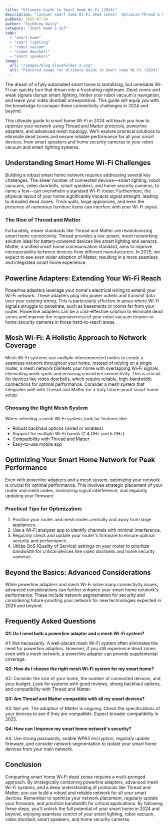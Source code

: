 ```yaml
---
title: "Ultimate Guide to Smart Home Wi-Fi (2024)"
description: "Conquer smart home Wi-Fi dead zones!  Optimize Thread & Matter networks for your smart lighting, robot vacuum, and video doorbell with powerline adapters & advanced mesh. Get the best performance now!"
pubDate: 2025-07-24
author: "TechBrew Daily"
category: "Smart Home & IoT"
tags:
  - "smart-home"
  - "smart lighting"
  - "robot vacuum"
  - "video doorbell"
  - "smart speakers"
image:
  url: "/images/blog-placeholder-2.svg"
  alt: "Featured image for Ultimate Guide to Smart Home Wi-Fi (2024)"
---
```


The dream of a fully automated smart home is tantalizing, but unreliable Wi-Fi can quickly turn that dream into a frustrating nightmare.  Dead zones and weak signals disrupt smart lighting, hinder your robot vacuum's navigation, and leave your video doorbell unresponsive.  This guide will equip you with the knowledge to conquer these connectivity challenges in 2024 and beyond.

This ultimate guide to smart home Wi-Fi in 2024 will teach you how to optimize your network using Thread and Matter protocols, powerline adapters, and advanced mesh topology.  We'll explore practical solutions to eliminate dead zones and ensure reliable performance for all your smart devices, from smart speakers and home security cameras to your robot vacuum and smart lighting systems.


## Understanding Smart Home Wi-Fi Challenges

Building a robust smart home network requires addressing several key challenges.  The sheer number of connected devices—smart lighting, robot vacuums, video doorbells, smart speakers, and home security cameras, to name a few—can overwhelm a standard Wi-Fi router.  Furthermore, the physical layout of your home significantly impacts signal strength, leading to dreaded dead zones.  Thick walls, large appliances, and even the presence of numerous furniture items can interfere with your Wi-Fi signal.

### The Rise of Thread and Matter

Fortunately, newer standards like Thread and Matter are revolutionizing smart home connectivity. Thread provides a low-power, mesh networking solution ideal for battery-powered devices like smart lighting and sensors.  Matter, a unified smart home communication standard, aims to improve interoperability between devices from different manufacturers. In 2025, we expect to see even wider adoption of Matter, resulting in a more seamless and integrated smart home experience.

## Powerline Adapters: Extending Your Wi-Fi Reach

Powerline adapters leverage your home's electrical wiring to extend your Wi-Fi network.  These adapters plug into power outlets and transmit data over your existing wiring.  This is particularly effective in areas where Wi-Fi signals struggle to penetrate, such as basements or rooms far from your router. Powerline adapters can be a cost-effective solution to eliminate dead zones and improve the responsiveness of your robot vacuum cleaner or home security cameras in those hard-to-reach areas.

## Mesh Wi-Fi: A Holistic Approach to Network Coverage

Mesh Wi-Fi systems use multiple interconnected nodes to create a seamless network throughout your home.  Instead of relying on a single router, a mesh network blankets your home with overlapping Wi-Fi signals, eliminating weak spots and ensuring consistent connectivity. This is crucial for devices like video doorbells, which require reliable, high-bandwidth connections for optimal performance.  Consider a mesh system that integrates well with Thread and Matter for a truly future-proof smart home setup.

### Choosing the Right Mesh System

When selecting a mesh Wi-Fi system, look for features like:

*   Robust backhaul options (wired or wireless)
*   Support for multiple Wi-Fi bands (2.4 GHz and 5 GHz)
*   Compatibility with Thread and Matter
*   Easy-to-use mobile app


## Optimizing Your Smart Home Network for Peak Performance

Even with powerline adapters and a mesh system, optimizing your network is crucial for optimal performance.  This involves strategic placement of your router and mesh nodes, minimizing signal interference, and regularly updating your firmware.

### Practical Tips for Optimization:

1.  Position your router and mesh nodes centrally and away from large appliances.
2.  Use a Wi-Fi analyzer app to identify channels with minimal interference.
3.  Regularly check and update your router's firmware to ensure optimal security and performance.
4.  Utilize QoS (Quality of Service) settings on your router to prioritize bandwidth for critical devices like video doorbells and home security cameras.


##  Beyond the Basics: Advanced Considerations

While powerline adapters and mesh Wi-Fi solve many connectivity issues, advanced considerations can further enhance your smart home network's performance.  These include network segmentation for security and considering future-proofing your network for new technologies expected in 2025 and beyond.



## Frequently Asked Questions

**Q1:  Do I need both a powerline adapter and a mesh Wi-Fi system?**

A1: Not necessarily.  A well-placed mesh Wi-Fi system often eliminates the need for powerline adapters. However, if you still experience dead zones even with a mesh network, a powerline adapter can provide supplemental coverage.

**Q2: How do I choose the right mesh Wi-Fi system for my smart home?**

A2: Consider the size of your home, the number of connected devices, and your budget.  Look for systems with good reviews, strong backhaul options, and compatibility with Thread and Matter.

**Q3: Are Thread and Matter compatible with all my smart devices?**

A3: Not yet.  The adoption of Matter is ongoing. Check the specifications of your devices to see if they are compatible.  Expect broader compatibility in 2025.

**Q4: How can I improve my smart home network's security?**

A4: Use strong passwords, enable WPA3 encryption, regularly update firmware, and consider network segmentation to isolate your smart home devices from your main network.


## Conclusion

Conquering smart home Wi-Fi dead zones requires a multi-pronged approach.  By strategically combining powerline adapters, advanced mesh Wi-Fi systems, and a deep understanding of protocols like Thread and Matter, you can build a robust and reliable network for all your smart devices.  Remember to optimize your network placement, regularly update your firmware, and prioritize bandwidth for critical applications.  By following these steps, you’ll unlock the full potential of your smart home in 2024 and beyond, enjoying seamless control of your smart lighting, robot vacuum, video doorbell, smart speakers, and home security cameras.